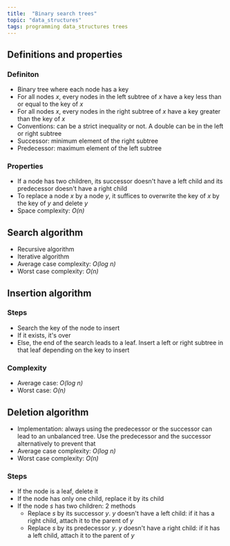 ```yaml
---
title:  "Binary search trees"
topic: "data_structures"
tags: programming data_structures trees
---
```


## Definitions and properties
### Definiton
* Binary tree where each node has a key
* For all nodes *x*, every nodes in the left subtree of *x* have a key less than or equal to the key of *x*
* For all nodes *x*, every nodes in the right subtree of *x* have a key greater than the key of *x*
* Conventions: can be a strict inequality or not. A double can be in the left or right subtree
* Successor: minimum element of the right subtree
* Predecessor: maximum element of the left subtree

### Properties
* If a node has two children, its successor doesn't have a left child and its predecessor doesn't have a right child
* To replace a node *x* by a node *y*, it suffices to overwrite the key of *x* by the key of *y* and delete *y*
* Space complexity: *O(n)*


## Search algorithm
* Recursive algorithm
* Iterative algorithm
* Average case complexity: *O(log n)*
* Worst case complexity: *O(n)*


## Insertion algorithm
### Steps
* Search the key of the node to insert
* If it exists, it's over
* Else, the end of the search leads to a leaf. Insert a left or right subtree in that leaf depending on the key to insert

### Complexity
* Average case: *O(log n)*
* Worst case: *O(n)*


## Deletion algorithm
* Implementation: always using the predecessor or the successor can lead to an unbalanced tree. Use the predecessor and the successor alternatively to prevent that
* Average case complexity: *O(log n)*
* Worst case complexity: *O(n)*

### Steps
* If the node is a leaf, delete it
* If the node has only one child, replace it by its child
* If the node *s* has two children: 2 methods
  * Replace *s* by its successor *y*. *y* doesn't have a left child: if it has a right child, attach it to the parent of *y*
  * Replace *s* by its predecessor *y*. *y* doesn't have a right child: if it has a left child, attach it to the parent of *y*
